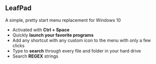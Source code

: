 LeafPad
---
A simple, pretty start menu replacement for Windows 10

- Activated with **Ctrl + Space**
- Quickly **launch your favorite programs**
- Add any shortcut with any custom icon to the menu with only a few clicks
- Type to **search** through every file and folder in your hard drive
- Search **REGEX** strings